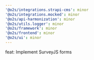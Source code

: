 ```yaml
---
'@o2s/integrations.strapi-cms': minor
'@o2s/integrations.mocked': minor
'@o2s/api-harmonization': minor
'@o2s/utils.logger': minor
'@o2s/framework': minor
'@o2s/frontend': minor
'@o2s/ui': minor
---
```


feat: Implement SurveyJS forms
